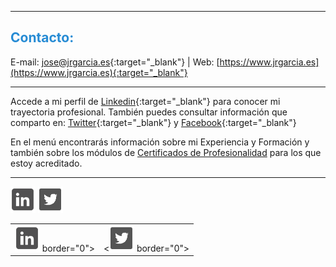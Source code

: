 
<hr size="5px" color="#268BD4" />

<p><h2><span style="color:#268BD4">Contacto:</span></h2></p>

E-mail: [jose@jrgarcia.es](mailto:jose@jrgarcia.es){:target="_blank"} | Web: [https://www.jrgarcia.es](https://www.jrgarcia.es){:target="_blank"}  

<hr size="5px" color="#268BD4" />

Accede a mi perfil de [Linkedin](https://www.linkedin.com/in/joseramongg){:target="_blank"} para conocer mi trayectoria profesional. También puedes consultar información que comparto en: [Twitter](https://twitter.com/joseramongg){:target="_blank"} y [Facebook](https://www.facebook.com/joseramon.garcia.3382/){:target="_blank"}  

En el menú encontrarás información sobre mi Experiencia y Formación y también sobre los módulos de [Certificados de Profesionalidad](docencia.md) para los que estoy acreditado.  

<hr size="5px" color="#268BD4" />

<a href="https://www.linkedin.com/in/joseramongg" target="_blank"><img src="linkedin.png"></a>
<a href="https://twitter.com/joseramongg" target="_blank"><img src="twitter.png"/></a>

<table border="0" width="95%" height="auto"><tr>
<td><center><a href="https://www.linkedin.com/in/joseramongg" target="_blank"><img src="linkedin.png"></a> border="0"></center></td>
<td><center><<a href="https://twitter.com/joseramongg" target="_blank"><img src="twitter.png"/></a> border="0"></center></td>
</tr></table>
